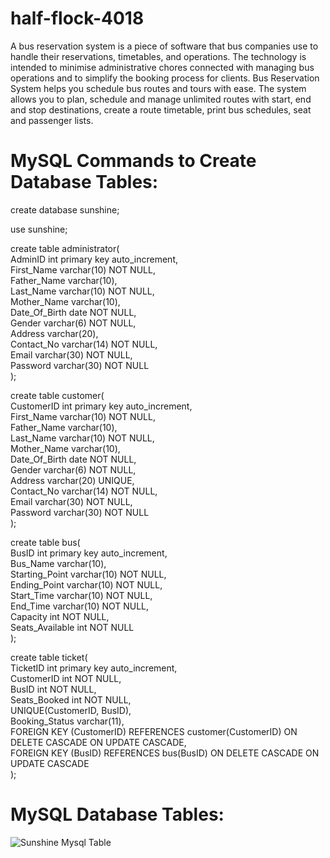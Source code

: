 # half-flock-4018
A bus reservation system is a piece of software that bus companies use to handle their reservations, timetables, and operations. The technology is intended to minimise administrative chores connected with managing bus operations and to simplify the booking process for clients.
Bus Reservation System helps you schedule bus routes and tours with ease. The system allows you to plan, schedule and manage unlimited routes with start, end and stop destinations, create a route timetable, print bus schedules, seat and passenger lists.

# MySQL Commands to Create Database Tables:

create database sunshine;

use sunshine;

create table administrator(</br>
AdminID int primary key auto_increment,</br>
First_Name varchar(10) NOT NULL,</br>
Father_Name varchar(10),</br>
Last_Name varchar(10) NOT NULL,</br>
Mother_Name varchar(10),</br>
Date_Of_Birth date NOT NULL,</br>
Gender varchar(6) NOT NULL,</br>
Address varchar(20),</br>
Contact_No varchar(14) NOT NULL,</br>
Email varchar(30) NOT NULL,</br>
Password varchar(30) NOT NULL</br>
);

create table customer(</br>
CustomerID int primary key auto_increment,</br>
First_Name varchar(10) NOT NULL,</br>
Father_Name varchar(10),</br>
Last_Name varchar(10) NOT NULL,</br>
Mother_Name varchar(10),</br>
Date_Of_Birth date NOT NULL,</br>
Gender varchar(6) NOT NULL,</br>
Address varchar(20) UNIQUE,</br>
Contact_No varchar(14) NOT NULL,</br>
Email varchar(30) NOT NULL,</br>
Password varchar(30) NOT NULL</br>
);

create table bus(</br>
BusID int primary key auto_increment,</br>
Bus_Name varchar(10),</br>
Starting_Point varchar(10) NOT NULL,</br>
Ending_Point varchar(10) NOT NULL,</br>
Start_Time varchar(10) NOT NULL,</br>
End_Time varchar(10) NOT NULL,</br>
Capacity int NOT NULL,</br>
Seats_Available int NOT NULL</br>
);

create table ticket(</br>
TicketID int primary key auto_increment,</br>
CustomerID int NOT NULL,</br>
BusID int NOT NULL,</br>
Seats_Booked int NOT NULL,</br>
UNIQUE(CustomerID, BusID),</br>
Booking_Status varchar(11),</br>
FOREIGN KEY (CustomerID) REFERENCES customer(CustomerID) ON DELETE CASCADE ON UPDATE CASCADE,</br>
FOREIGN KEY (BusID) REFERENCES bus(BusID) ON DELETE CASCADE ON UPDATE CASCADE</br>
);

# MySQL Database Tables:

![Sunshine Mysql Table](https://user-images.githubusercontent.com/107460330/208612792-e45fdeb3-edda-4f48-a821-c58cb39db3e0.png)
